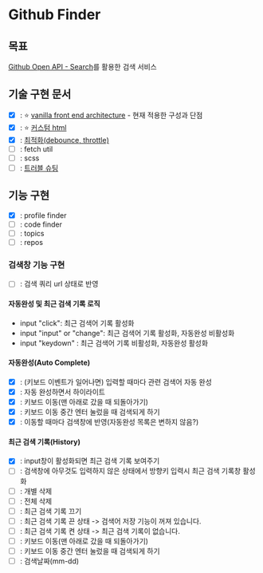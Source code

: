# Github Finder

## 목표

[Github Open API - Search](https://docs.github.com/ko/rest/search?apiVersion=2022-11-28)를 활용한 검색 서비스

## 기술 구현 문서

- [x] : ⭐️ [vanilla front end architecture](docs/core.md) - 현재 적용한 구성과 단점
- [x] : ⭐️ [커스텀 html](docs/html.md)
- [x] : [최적화(debounce, throttle)](docs/optimize.md)
- [ ] : fetch util
- [ ] : scss
- [ ] : [트러블 슈팅](docs/trouble-shotting.md)

## 기능 구현

- [x] : profile finder
- [ ] : code finder
- [ ] : topics
- [ ] : repos

### 검색창 기능 구현

- [ ] : 검색 쿼리 url 상태로 반영

#### 자동완성 및 최근 검색 기록 로직

- input "click": 최근 검색어 기록 활성화
- input "input" or "change": 최근 검색어 기록 활성화, 자동완성 비활성화
- input "keydown" : 최근 검색어 기록 비활성화, 자동완성 활성화

#### 자동완성(Auto Complete)

- [x] : (키보드 이벤트가 일어나면) 입력할 때마다 관련 검색어 자동 완성
- [x] : 자동 완성하면서 하이라이트
- [x] : 키보드 이동(맨 아래로 갔을 때 되돌아가기)
- [x] : 키보드 이동 중간 엔터 눌렀을 때 검색되게 하기
- [x] : 이동할 때마다 검색창에 반영(자동완성 목록은 변하지 않음?)

#### 최근 검색 기록(History)

- [x] : input창이 활성화되면 최근 검색 기록 보여주기
- [ ] : 검색창에 아무것도 입력하지 않은 상태에서 방향키 입력시 최근 검색 기록창 활성화
- [ ] : 개별 삭제
- [ ] : 전체 삭제
- [ ] : 최근 검색 기록 끄기
- [ ] : 최근 검색 기록 끈 상태 -> 검색어 저장 기능이 꺼져 있습니다.
- [ ] : 최근 검색 기록 켠 상태 -> 최근 검색 기록이 없습니다.
- [ ] : 키보드 이동(맨 아래로 갔을 때 되돌아가기)
- [ ] : 키보드 이동 중간 엔터 눌렀을 때 검색되게 하기
- [ ] : 검색날짜(mm-dd)
